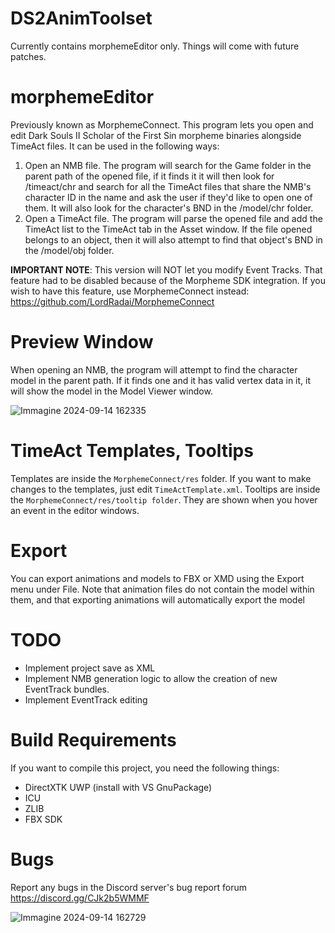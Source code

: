 # DS2AnimToolset
Currently contains morphemeEditor only. Things will come with future patches.

# morphemeEditor
Previously known as MorphemeConnect.
This program lets you open and edit Dark Souls II Scholar of the First Sin morpheme binaries alongside TimeAct files.
It can be used in the following ways:
1) Open an NMB file. The program will search for the Game folder in the parent path of the opened file, if it finds it it will then look for /timeact/chr and search for all the TimeAct files that share the NMB's character ID in the name and ask the user if they'd like to open one of them. It will also look for the character's BND in the /model/chr folder.
2) Open a TimeAct file. The program will parse the opened file and add the TimeAct list to the TimeAct tab in the Asset window. If the file opened belongs to an object, then it will also attempt to find that object's BND in the /model/obj folder.

**IMPORTANT NOTE**: This version will NOT let you modify Event Tracks. That feature had to be disabled because of the Morpheme SDK integration. If you wish to have this feature, use MorphemeConnect instead: https://github.com/LordRadai/MorphemeConnect

# Preview Window
When opening an NMB, the program will attempt to find the character model in the parent path. If it finds one and it has valid vertex data in it, it will show the model in the Model Viewer window.

![Immagine 2024-09-14 162335](https://github.com/user-attachments/assets/908844b3-0601-4ca9-9043-828d77658f34)

# TimeAct Templates, Tooltips
Templates are inside the `MorphemeConnect/res` folder. If you want to make changes to the templates, just edit `TimeActTemplate.xml`.
Tooltips are inside the `MorphemeConnect/res/tooltip folder`. They are shown when you hover an event in the editor windows.

# Export
You can export animations and models to FBX or XMD using the Export menu under File. Note that animation files do not contain the model within them, and that exporting animations will automatically export the model

# TODO
* Implement project save as XML
* Implement NMB generation logic to allow the creation of new EventTrack bundles.
* Implement EventTrack editing

# Build Requirements
If you want to compile this project, you need the following things:
* DirectXTK UWP (install with VS GnuPackage)
* ICU
* ZLIB
* FBX SDK

# Bugs
Report any bugs in the Discord server's bug report forum https://discord.gg/CJk2b5WMMF

![Immagine 2024-09-14 162729](https://github.com/user-attachments/assets/a9401a1a-d1b3-48c3-949d-ad6aee3a710d)
